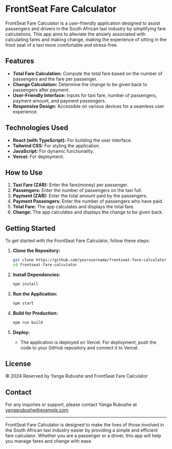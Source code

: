 # FrontSeat Fare Calculator

FrontSeat Fare Calculator is a user-friendly application designed to assist passengers and drivers in the South African taxi industry by simplifying fare calculations. This app aims to alleviate the anxiety associated with calculating fares and making change, making the experience of sitting in the front seat of a taxi more comfortable and stress-free.

## Features

- **Total Fare Calculation:** Compute the total fare based on the number of passengers and the fare per passenger.
- **Change Calculation:** Determine the change to be given back to passengers after payment.
- **User-Friendly Interface:** Inputs for taxi fare, number of passengers, payment amount, and payment passengers.
- **Responsive Design:** Accessible on various devices for a seamless user experience.

## Technologies Used

- **React (with TypeScript):** For building the user interface.
- **Tailwind CSS:** For styling the application.
- **JavaScript:** For dynamic functionality.
- **Vercel:** For deployment.

## How to Use

1. **Taxi Fare (ZAR):** Enter the fare(money) per passenger.
2. **Passengers:** Enter the number of passengers on the taxi full.
3. **Payment (ZAR):** Enter the total amount paid by the passengers.
4. **Payment Passengers:** Enter the number of passengers who have paid.
5. **Total Fare:** The app calculates and displays the total fare.
6. **Change:** The app calculates and displays the change to be given back.

## Getting Started

To get started with the FrontSeat Fare Calculator, follow these steps:

1. **Clone the Repository:**
   ```bash
   git clone https://github.com/yourusername/frontseat-fare-calculator.git
   cd frontseat-fare-calculator
   ```

2. **Install Dependencies:**
   ```bash
   npm install
   ```

3. **Run the Application:**
   ```bash
   npm start
   ```

4. **Build for Production:**
   ```bash
   npm run build
   ```

5. **Deploy:**
   - The application is deployed on Vercel. For deployment, push the code to your GitHub repository and connect it to Vercel.

## License

© 2024 Reserved by Yanga Rubushe and FrontSeat Fare Calculator

## Contact

For any inquiries or support, please contact Yanga Rubushe at yangarubushe@example.com.

---

FrontSeat Fare Calculator is designed to make the lives of those involved in the South African taxi industry easier by providing a simple and efficient fare calculator. Whether you are a passenger or a driver, this app will help you manage fares and change with ease.

